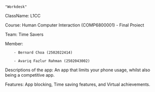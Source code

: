                                                                       "Workdesk"
ClassName: L1CC

Course: Human Computer Interaction (COMP6800001) - Final Proiect

Team: Time Savers

Member:
        
        - Bernard Choa (2502022414)
        
        - Avariq Fazlur Rahman (2502043002)


Descriptions of the app:
        An app that limits your phone usage, whilst also being a competitive app.

Features:
        App blocking, Time saving features, and Virtual achievements.
